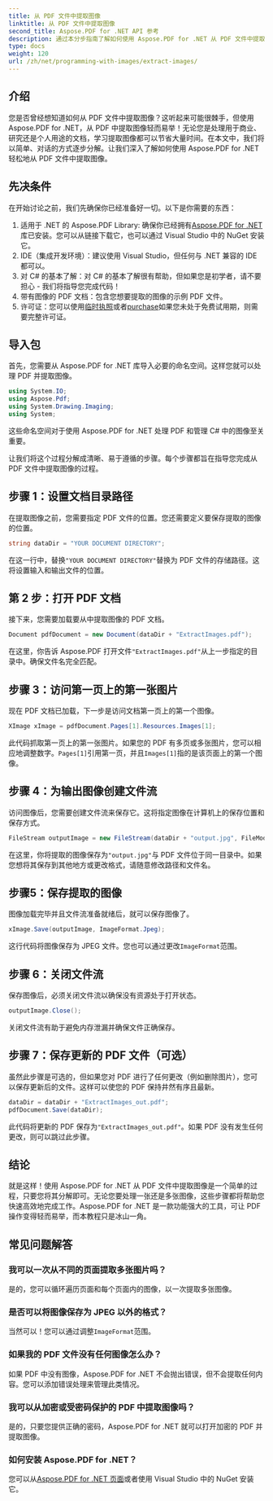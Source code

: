 ```yaml
---
title: 从 PDF 文件中提取图像
linktitle: 从 PDF 文件中提取图像
second_title: Aspose.PDF for .NET API 参考
description: 通过本分步指南了解如何使用 Aspose.PDF for .NET 从 PDF 文件中提取图像。按照简单易懂的说明开始操作。
type: docs
weight: 120
url: /zh/net/programming-with-images/extract-images/
---
```

## 介绍

您是否曾经想知道如何从 PDF 文件中提取图像？这听起来可能很棘手，但使用 Aspose.PDF for .NET，从 PDF 中提取图像轻而易举！无论您是处理用于商业、研究还是个人用途的文档，学习提取图像都可以节省大量时间。在本文中，我们将以简单、对话的方式逐步分解。让我们深入了解如何使用 Aspose.PDF for .NET 轻松地从 PDF 文件中提取图像。

## 先决条件

在开始讨论之前，我们先确保你已经准备好一切。以下是你需要的东西：

1.  适用于 .NET 的 Aspose.PDF Library: 确保你已经拥有[Aspose.PDF for .NET](https://releases.aspose.com/pdf/net/)库已安装。您可以从链接下载它，也可以通过 Visual Studio 中的 NuGet 安装它。
2. IDE（集成开发环境）：建议使用 Visual Studio，但任何与 .NET 兼容的 IDE 都可以。
3. 对 C# 的基本了解：对 C# 的基本了解很有帮助，但如果您是初学者，请不要担心 - 我们将指导您完成代码！
4. 带有图像的 PDF 文档：包含您想要提取的图像的示例 PDF 文件。
5. 许可证：您可以使用[临时执照](https://购买.aspose.com/temporary-license/)或者[purchase](https://purchase.aspose.com/buy)如果您未处于免费试用期，则需要完整许可证。

## 导入包

首先，您需要从 Aspose.PDF for .NET 库导入必要的命名空间。这样您就可以处理 PDF 并提取图像。

```csharp
using System.IO;
using Aspose.Pdf;
using System.Drawing.Imaging;
using System;
```

这些命名空间对于使用 Aspose.PDF for .NET 处理 PDF 和管理 C# 中的图像至关重要。

让我们将这个过程分解成清晰、易于遵循的步骤。每个步骤都旨在指导您完成从 PDF 文件中提取图像的过程。

## 步骤 1：设置文档目录路径

在提取图像之前，您需要指定 PDF 文件的位置。您还需要定义要保存提取的图像的位置。

```csharp
string dataDir = "YOUR DOCUMENT DIRECTORY";
```

在这一行中，替换`"YOUR DOCUMENT DIRECTORY"`替换为 PDF 文件的存储路径。这将设置输入和输出文件的位置。

## 第 2 步：打开 PDF 文档

接下来，您需要加载要从中提取图像的 PDF 文档。

```csharp
Document pdfDocument = new Document(dataDir + "ExtractImages.pdf");
```

在这里，你告诉 Aspose.PDF 打开文件`"ExtractImages.pdf"`从上一步指定的目录中。确保文件名完全匹配。

## 步骤 3：访问第一页上的第一张图片

现在 PDF 文档已加载，下一步是访问文档第一页上的第一个图像。

```csharp
XImage xImage = pdfDocument.Pages[1].Resources.Images[1];
```

此代码抓取第一页上的第一张图片。如果您的 PDF 有多页或多张图片，您可以相应地调整数字。`Pages[1]`引用第一页，并且`Images[1]`指的是该页面上的第一个图像。

## 步骤 4：为输出图像创建文件流

访问图像后，您需要创建文件流来保存它。这将指定图像在计算机上的保存位置和保存方式。

```csharp
FileStream outputImage = new FileStream(dataDir + "output.jpg", FileMode.Create);
```

在这里，你将提取的图像保存为`"output.jpg"`与 PDF 文件位于同一目录中。如果您想将其保存到其他地方或更改格式，请随意修改路径和文件名。

## 步骤5：保存提取的图像

图像加载完毕并且文件流准备就绪后，就可以保存图像了。

```csharp
xImage.Save(outputImage, ImageFormat.Jpeg);
```

这行代码将图像保存为 JPEG 文件。您也可以通过更改`ImageFormat`范围。

## 步骤 6：关闭文件流

保存图像后，必须关闭文件流以确保没有资源处于打开状态。

```csharp
outputImage.Close();
```

关闭文件流有助于避免内存泄漏并确保文件正确保存。

## 步骤 7：保存更新的 PDF 文件（可选）

虽然此步骤是可选的，但如果您对 PDF 进行了任何更改（例如删除图片），您可以保存更新后的文件。这样可以使您的 PDF 保持井然有序且最新。

```csharp
dataDir = dataDir + "ExtractImages_out.pdf";
pdfDocument.Save(dataDir);
```

此代码将更新的 PDF 保存为`"ExtractImages_out.pdf"`。如果 PDF 没有发生任何更改，则可以跳过此步骤。

## 结论

就是这样！使用 Aspose.PDF for .NET 从 PDF 文件中提取图像是一个简单的过程，只要您将其分解即可。无论您要处理一张还是多张图像，这些步骤都将帮助您快速高效地完成工作。Aspose.PDF for .NET 是一款功能强大的工具，可让 PDF 操作变得轻而易举，而本教程只是冰山一角。 

## 常见问题解答

### 我可以一次从不同的页面提取多张图片吗？
是的，您可以循环遍历页面和每个页面内的图像，以一次提取多张图像。

### 是否可以将图像保存为 JPEG 以外的格式？
当然可以！您可以通过调整`ImageFormat`范围。

### 如果我的 PDF 文件没有任何图像怎么办？
如果 PDF 中没有图像，Aspose.PDF for .NET 不会抛出错误，但不会提取任何内容。您可以添加错误处理来管理此类情况。

### 我可以从加密或受密码保护的 PDF 中提取图像吗？
是的，只要您提供正确的密码，Aspose.PDF for .NET 就可以打开加密的 PDF 并提取图像。

### 如何安装 Aspose.PDF for .NET？
您可以从[Aspose.PDF for .NET 页面](https://releases.aspose.com/pdf/net/)或者使用 Visual Studio 中的 NuGet 安装它。